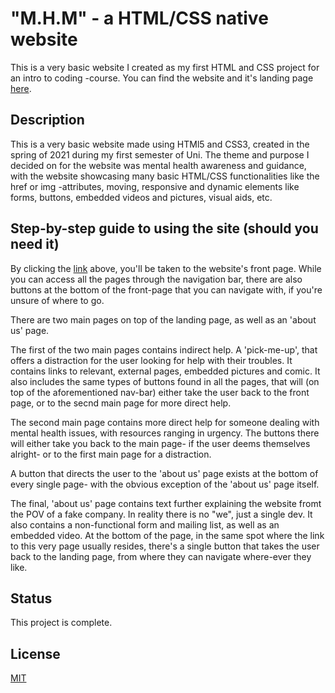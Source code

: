 # "M.H.M" - a HTML/CSS native website
This is a very basic website I created as my first HTML and CSS project for an intro to coding -course. 
You can find the website and it's landing page [here](https://luminietos.github.io/index.html).

## Description
This is a very basic website made using HTMl5 and CSS3, created in the spring of 2021 during my first semester of Uni. 
The theme and purpose I decided on for the website was mental health awareness and guidance, with the website showcasing many basic HTML/CSS functionalities 
like the href or img -attributes, moving, responsive and dynamic elements like forms, buttons, embedded videos and pictures, visual aids, etc.

## Step-by-step guide to using the site (should you need it)
By clicking the [link](https://luminietos.github.io/index.html) above, you'll be taken to the website's front page. 
While you can access all the pages through the navigation bar, there are also buttons at the bottom of the front-page that you can navigate with, if you're unsure of where to go.

There are two main pages on top of the landing page, as well as an 'about us' page.

The first of the two main pages contains indirect help. A 'pick-me-up', that offers a distraction for the user looking for help with their troubles. 
It contains links to relevant, external pages, embedded pictures and comic.
It also includes the same types of buttons found in all the pages, that will (on top of the aforementioned nav-bar) either take the user back to the front page, or to the secnd main page for more direct help.

The second main page contains more direct help for someone dealing with mental health issues, with resources ranging in urgency.
The buttons there will either take you back to the main page- if the user deems themselves alright- or to the first main page for a distraction.

A button that directs the user to the 'about us' page exists at the bottom of every single page- with the obvious exception of the 'about us' page itself.

The final, 'about us' page contains text further explaining the website fromt the POV of a fake company.
In reality there is no "we", just a single dev. It also contains a non-functional form and mailing list, as well as an embedded video.
At the bottom of the page, in the same spot where the link to this very page usually resides, there's a single button that takes the user back to the landing page, from where they can navigate where-ever they like.

## Status 
This project is complete.

## License
[MIT](https://choosealicense.com/licenses/mit/)
